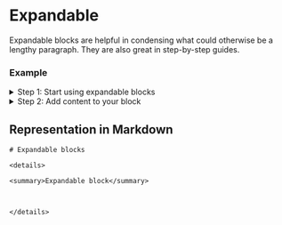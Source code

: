 # Expandable

Expandable blocks are helpful in condensing what could otherwise be a lengthy paragraph. They are also great in step-by-step guides.

### Example

<details>

<summary>Step 1: Start using expandable blocks</summary>

To add an expandable block select ⌘/ or Ctrl/ and select expandable blocks.

</details>

<details>

<summary>Step 2: Add content to your block</summary>

Once you’ve inserted an expandable block, you can add content including lists and code blocks within it.

- [x] Done!

</details>

## Representation in Markdown

```
# Expandable blocks

<details>

<summary>Expandable block</summary>



</details>
```
